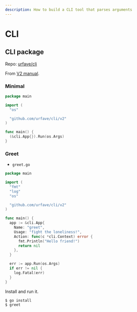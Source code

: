 ```yaml
---
description: How to build a CLI tool that parses arguments
---
```

# CLI


## CLI package

Repo: [urfave/cli](https://github.com/urfave/cli)

From [V2 manual](https://github.com/urfave/cli/blob/master/docs/v2/manual.md#getting-started).

### Minimal

```go
package main

import (
  "os"

  "github.com/urfave/cli/v2"
)

func main() {
  (&cli.App{}).Run(os.Args)
}
```

### Greet

- `greet.go`
```go
package main

import (
  "fmt"
  "log"
  "os"

  "github.com/urfave/cli/v2"
)

func main() {
  app := &cli.App{
    Name: "greet",
    Usage: "fight the loneliness!",
    Action: func(c *cli.Context) error {
      fmt.Println("Hello friend!")
      return nil
    },
  }

  err := app.Run(os.Args)
  if err != nil {
    log.Fatal(err)
  }
}
```

Install and run it.

```sh
$ go install
$ greet
```
